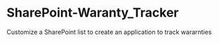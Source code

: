 # SharePoint-Waranty_Tracker
Customize a SharePoint list to create an application to track wararnties
